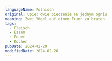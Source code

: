 ```yaml
---
languageName: Polnisch
original: Upiec dwie pieczenie na jednym ogniu
meaning: Zwei Vögel auf einem Feuer zu braten
tags:
  - Fleisch
  - Essen
  - Feuer
  - Kochen
pubDate: 2024-02-20
modifiedDate: 2024-02-20
---
```

